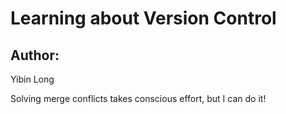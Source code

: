 # Learning about Version Control

## Author:
Yibin Long

Solving merge conflicts takes conscious effort, but I can do it!
